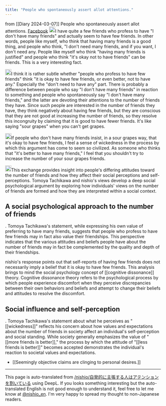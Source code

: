 ```yaml
---
title: "People who spontaneously assert allot attentions."
---
```


from  [[Diary 2024-03-07]]
People who spontaneously assert allot attentions.
[Facebook](https://www.facebook.com/share/UBD9G79XPxzCaW9a/?mibextid=WC7FNe)
<img src='https://scrapbox.io/api/pages/nishio-en/立川 智也/icon' alt='立川 智也.icon' height="19.5"/>I have quite a few friends who profess to have "I don't have many friends" and actually seem to have few friends.
In other words, people like myself, who think that having many friends is a good thing, and people who think, "I don't need many friends, and if you want, I don't need any. People like myself who think "having many friends is justified" and people who think "it's okay not to have friends" can be friends.
This is a very interesting fact.

<img src='https://scrapbox.io/api/pages/nishio-en/nishio/icon' alt='nishio.icon' height="19.5"/>I think it is rather subtle whether "people who profess to have few friends" think "it is okay to have few friends, or even better, not to have any." Especially the "don't need to have any" part.
There is probably a difference between people who say "I don't have many friends" in reaction to something and people who spontaneously say "I don't have many friends," and the latter are devoting their attentions to the number of friends they have. Since such people are interested in the number of friends they have, they think negatively about having few friends, but they are conscious that they are not good at increasing the number of friends, so they resolve this incongruity by claiming that it is good to have fewer friends. It's like saying "sour grapes" when you can't get grapes.

<img src='https://scrapbox.io/api/pages/nishio-en/立川 智也/icon' alt='立川 智也.icon' height="19.5"/>If people who don't have many friends insist, in a sour grapes way, that it's okay to have few friends, I feel a sense of wickedness in the process by which this argument has come to seem so civilized. As someone who thinks that "it's better to have many friends," I feel that you shouldn't try to increase the number of your sour grapes friends.

<img src='https://scrapbox.io/api/pages/nishio-en/gpt/icon' alt='gpt.icon' height="19.5"/>This exchange provides insight into people's differing attitudes toward the number of friends and how they affect their social perceptions and self-perceptions. Tomoya Tachikawa and nishio's views develop a deep social psychological argument by exploring how individuals' views on the number of friends are formed and how they are interpreted within a social context.

## A social psychological approach to the number of friends
.
Tomoya Tachikawa's statement, while expressing his own value of preferring to have many friends, suggests that people who profess to have few friends may in fact also value their friendships. This perspective indicates that the various attitudes and beliefs people have about the number of friends may in fact be complemented by the quality and depth of their friendships.

nishio's response points out that self-reports of having few friends does not necessarily imply a belief that it is okay to have few friends. This analysis brings to mind the social psychology concept of [[cognitive dissonance]] theory. Cognitive dissonance theory refers to the psychological process by which people experience discomfort when they perceive discrepancies between their own behaviors and beliefs and attempt to change their beliefs and attitudes to resolve the discomfort.

## Social influence and self-perception
.
Tomoya Tachikawa's statement about what he perceives as "[[wickedness]]" reflects his concern about how values and expectations about the number of friends in society affect an individual's self-perception and social standing. While society generally emphasizes the value of "[[more friends is better]]," the process by which the attitude of "[[less friends is better]]" becomes accepted demonstrates the individual's reaction to societal values and expectations.

- [[Seemingly objective claims are clinging to personal desires.]]


---
This page is auto-translated from [/nishio/自発的に主張する人はアテンションを割いている](https://scrapbox.io/nishio/自発的に主張する人はアテンションを割いている) using DeepL. If you looks something interesting but the auto-translated English is not good enough to understand it, feel free to let me know at [@nishio_en](https://twitter.com/nishio_en). I'm very happy to spread my thought to non-Japanese readers.